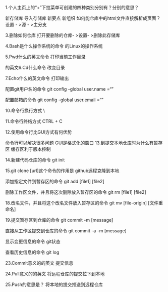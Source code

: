 1.个人主页上的“+”下拉菜单可创建的四种类别分别有？分别的意思？

新存储库
导入存储库
新要点
新组织
如何能仓库中的html文件直接解析成页面？
设置 - >源 - >主分支

3.删除如何仓库
打开要删除的仓库- >设置- >删除此存储库

4.Bash是什么操作系统的命令
的Linux的操作系统

5.Pwd什么的英文命令
打印当前工作目录

的英文6.Cd什么命令
改变目录

7.Echo什么的英文命令
打印输出

配置git用户名的命令
git config -global user.name =“”

配置邮箱的命令
git config -global user.email =“”

10.命令行换行方式
\

11.命令行终结方式
CTRL + C

12.使用命令行比GUI方式有何优势

命令行可以解决很多问题
GUI是格式化的窗口
13.到提交本地仓库时为什么有暂存区
缓存区利于版本控制

14.新建代码仓库的命令
git init

15.git clone [url]这个命令的作用是
github远程克隆到本地

添加指定文件到暂存区的命令
git add [file1] [file2]

删除工作区文件，并且将这次删除放入暂存区的命令
git rm [file1] [file2]

18.改名文件，并且将这个改名文件放入暂存区的命令
git mv [file-origin] [文件重命名]

19.提交暂存区到仓库的命令
git commit -m [message]

直接从工作区提交到仓库的命令
git commit -a -m [message]

显示变更信息的命令
git状态

查看历史信息的命令
git log

23.Commit意义的的英文
提交信息

24.Pull意义的的英文
将远程仓库的提交拉下到本地

25.Push的意思是？
将本地的提交推送到远程仓库
